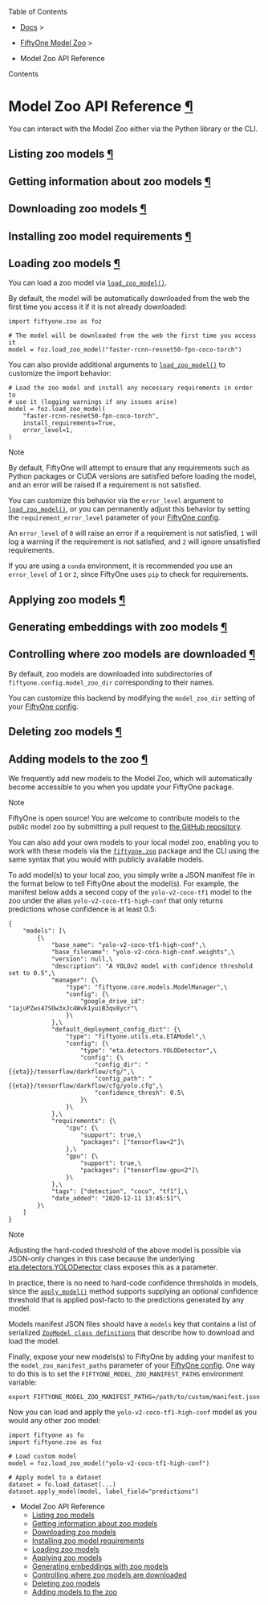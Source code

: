Table of Contents

- [Docs](../index.html) >

- [FiftyOne Model Zoo](index.html) >
- Model Zoo API Reference

Contents


# Model Zoo API Reference [¶](\#model-zoo-api-reference "Permalink to this headline")

You can interact with the Model Zoo either via the Python library or the CLI.

## Listing zoo models [¶](\#listing-zoo-models "Permalink to this headline")

## Getting information about zoo models [¶](\#getting-information-about-zoo-models "Permalink to this headline")

## Downloading zoo models [¶](\#downloading-zoo-models "Permalink to this headline")

## Installing zoo model requirements [¶](\#installing-zoo-model-requirements "Permalink to this headline")

## Loading zoo models [¶](\#loading-zoo-models "Permalink to this headline")

You can load a zoo model via
[`load_zoo_model()`](../api/fiftyone.zoo.models.html#fiftyone.zoo.models.load_zoo_model "fiftyone.zoo.models.load_zoo_model").

By default, the model will be automatically downloaded from the web the first
time you access it if it is not already downloaded:

```
import fiftyone.zoo as foz

# The model will be downloaded from the web the first time you access it
model = foz.load_zoo_model("faster-rcnn-resnet50-fpn-coco-torch")

```

You can also provide additional arguments to
[`load_zoo_model()`](../api/fiftyone.zoo.models.html#fiftyone.zoo.models.load_zoo_model "fiftyone.zoo.models.load_zoo_model") to customize
the import behavior:

```
# Load the zoo model and install any necessary requirements in order to
# use it (logging warnings if any issues arise)
model = foz.load_zoo_model(
    "faster-rcnn-resnet50-fpn-coco-torch",
    install_requirements=True,
    error_level=1,
)

```

Note

By default, FiftyOne will attempt to ensure that any requirements such as
Python packages or CUDA versions are satisfied before loading the model,
and an error will be raised if a requirement is not satisfied.

You can customize this behavior via the `error_level` argument to
[`load_zoo_model()`](../api/fiftyone.zoo.models.html#fiftyone.zoo.models.load_zoo_model "fiftyone.zoo.models.load_zoo_model"), or you can
permanently adjust this behavior by setting the `requirement_error_level`
parameter of your [FiftyOne config](../user_guide/config.html#configuring-fiftyone).

An `error_level` of `0` will raise an error if a requirement is not
satisfied, `1` will log a warning if the requirement is not satisfied,
and `2` will ignore unsatisfied requirements.

If you are using a `conda` environment, it is recommended you use an
`error_level` of `1` or `2`, since FiftyOne uses `pip` to check for
requirements.

## Applying zoo models [¶](\#applying-zoo-models "Permalink to this headline")

## Generating embeddings with zoo models [¶](\#generating-embeddings-with-zoo-models "Permalink to this headline")

## Controlling where zoo models are downloaded [¶](\#controlling-where-zoo-models-are-downloaded "Permalink to this headline")

By default, zoo models are downloaded into subdirectories of
`fiftyone.config.model_zoo_dir` corresponding to their names.

You can customize this backend by modifying the `model_zoo_dir` setting of
your [FiftyOne config](../user_guide/config.html#configuring-fiftyone).

## Deleting zoo models [¶](\#deleting-zoo-models "Permalink to this headline")

## Adding models to the zoo [¶](\#adding-models-to-the-zoo "Permalink to this headline")

We frequently add new models to the Model Zoo, which will automatically become
accessible to you when you update your FiftyOne package.

Note

FiftyOne is open source! You are welcome to contribute models to the public
model zoo by submitting a pull request to
[the GitHub repository](https://github.com/voxel51/fiftyone).

You can also add your own models to your local model zoo, enabling you to work
with these models via the [`fiftyone.zoo`](../api/fiftyone.zoo.html#module-fiftyone.zoo "fiftyone.zoo") package and the CLI using the
same syntax that you would with publicly available models.

To add model(s) to your local zoo, you simply write a JSON manifest file in
the format below to tell FiftyOne about the model(s). For example, the manifest
below adds a second copy of the `yolo-v2-coco-tf1` model to the zoo under the
alias `yolo-v2-coco-tf1-high-conf` that only returns predictions whose
confidence is at least 0.5:

```
{
    "models": [\
        {\
            "base_name": "yolo-v2-coco-tf1-high-conf",\
            "base_filename": "yolo-v2-coco-high-conf.weights",\
            "version": null,\
            "description": "A YOLOv2 model with confidence threshold set to 0.5",\
            "manager": {\
                "type": "fiftyone.core.models.ModelManager",\
                "config": {\
                    "google_drive_id": "1ajuPZws47SOw3xJc4Wvk1yuiB3qv8ycr"\
                }\
            },\
            "default_deployment_config_dict": {\
                "type": "fiftyone.utils.eta.ETAModel",\
                "config": {\
                    "type": "eta.detectors.YOLODetector",\
                    "config": {\
                        "config_dir": "{{eta}}/tensorflow/darkflow/cfg/",\
                        "config_path": "{{eta}}/tensorflow/darkflow/cfg/yolo.cfg",\
                        "confidence_thresh": 0.5\
                    }\
                }\
            },\
            "requirements": {\
                "cpu": {\
                    "support": true,\
                    "packages": ["tensorflow<2"]\
                },\
                "gpu": {\
                    "support": true,\
                    "packages": ["tensorflow-gpu<2"]\
                }\
            },\
            "tags": ["detection", "coco", "tf1"],\
            "date_added": "2020-12-11 13:45:51"\
        }\
    ]
}

```

Note

Adjusting the hard-coded threshold of the above model is possible via
JSON-only changes in this case because the underlying
[eta.detectors.YOLODetector](https://github.com/voxel51/eta/blob/develop/eta/detectors/yolo.py)
class exposes this as a parameter.

In practice, there is no need to hard-code confidence thresholds in models,
since the
[`apply_model()`](../api/fiftyone.core.collections.html#fiftyone.core.collections.SampleCollection.apply_model "fiftyone.core.collections.SampleCollection.apply_model")
method supports supplying an optional confidence threshold that is applied
post-facto to the predictions generated by any model.

Models manifest JSON files should have a `models` key that contains a list
of serialized
[`ZooModel class definitions`](../api/fiftyone.zoo.models.html#fiftyone.zoo.models.ZooModel "fiftyone.zoo.models.ZooModel") that
describe how to download and load the model.

Finally, expose your new models(s) to FiftyOne by adding your manifest to the
`model_zoo_manifest_paths` parameter of your
[FiftyOne config](../user_guide/config.html#configuring-fiftyone). One way to do this is to set the
`FIFTYONE_MODEL_ZOO_MANIFEST_PATHS` environment variable:

```
export FIFTYONE_MODEL_ZOO_MANIFEST_PATHS=/path/to/custom/manifest.json

```

Now you can load and apply the `yolo-v2-coco-tf1-high-conf` model as you
would any other zoo model:

```
import fiftyone as fo
import fiftyone.zoo as foz

# Load custom model
model = foz.load_zoo_model("yolo-v2-coco-tf1-high-conf")

# Apply model to a dataset
dataset = fo.load_dataset(...)
dataset.apply_model(model, label_field="predictions")

```

- Model Zoo API Reference
  - [Listing zoo models](#listing-zoo-models)
  - [Getting information about zoo models](#getting-information-about-zoo-models)
  - [Downloading zoo models](#downloading-zoo-models)
  - [Installing zoo model requirements](#installing-zoo-model-requirements)
  - [Loading zoo models](#loading-zoo-models)
  - [Applying zoo models](#applying-zoo-models)
  - [Generating embeddings with zoo models](#generating-embeddings-with-zoo-models)
  - [Controlling where zoo models are downloaded](#controlling-where-zoo-models-are-downloaded)
  - [Deleting zoo models](#deleting-zoo-models)
  - [Adding models to the zoo](#adding-models-to-the-zoo)